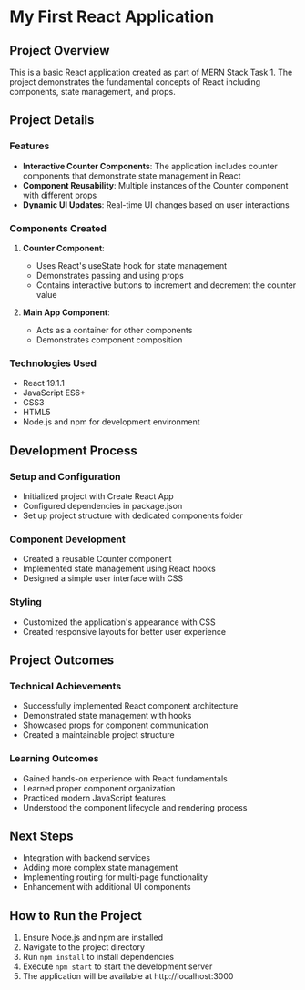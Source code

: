# My First React Application

## Project Overview
This is a basic React application created as part of MERN Stack Task 1. The project demonstrates the fundamental concepts of React including components, state management, and props.

## Project Details

### Features
- **Interactive Counter Components**: The application includes counter components that demonstrate state management in React
- **Component Reusability**: Multiple instances of the Counter component with different props
- **Dynamic UI Updates**: Real-time UI changes based on user interactions

### Components Created
1. **Counter Component**: 
   - Uses React's useState hook for state management
   - Demonstrates passing and using props
   - Contains interactive buttons to increment and decrement the counter value

2. **Main App Component**:
   - Acts as a container for other components
   - Demonstrates component composition

### Technologies Used
- React 19.1.1
- JavaScript ES6+
- CSS3
- HTML5
- Node.js and npm for development environment

## Development Process

### Setup and Configuration
- Initialized project with Create React App
- Configured dependencies in package.json
- Set up project structure with dedicated components folder

### Component Development
- Created a reusable Counter component
- Implemented state management using React hooks
- Designed a simple user interface with CSS

### Styling
- Customized the application's appearance with CSS
- Created responsive layouts for better user experience

## Project Outcomes

### Technical Achievements
- Successfully implemented React component architecture
- Demonstrated state management with hooks
- Showcased props for component communication
- Created a maintainable project structure

### Learning Outcomes
- Gained hands-on experience with React fundamentals
- Learned proper component organization
- Practiced modern JavaScript features
- Understood the component lifecycle and rendering process

## Next Steps
- Integration with backend services
- Adding more complex state management
- Implementing routing for multi-page functionality
- Enhancement with additional UI components

## How to Run the Project
1. Ensure Node.js and npm are installed
2. Navigate to the project directory
3. Run `npm install` to install dependencies
4. Execute `npm start` to start the development server
5. The application will be available at http://localhost:3000
